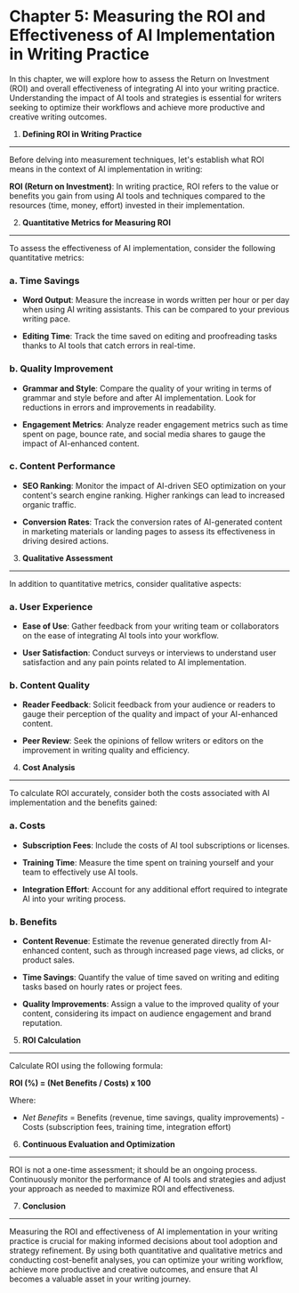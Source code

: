 Chapter 5: Measuring the ROI and Effectiveness of AI Implementation in Writing Practice
=======================================================================================

In this chapter, we will explore how to assess the Return on Investment (ROI) and overall effectiveness of integrating AI into your writing practice. Understanding the impact of AI tools and strategies is essential for writers seeking to optimize their workflows and achieve more productive and creative writing outcomes.

1. **Defining ROI in Writing Practice**
---------------------------------------

Before delving into measurement techniques, let's establish what ROI means in the context of AI implementation in writing:

**ROI (Return on Investment)**: In writing practice, ROI refers to the value or benefits you gain from using AI tools and techniques compared to the resources (time, money, effort) invested in their implementation.

2. **Quantitative Metrics for Measuring ROI**
---------------------------------------------

To assess the effectiveness of AI implementation, consider the following quantitative metrics:

### a. **Time Savings**

* **Word Output**: Measure the increase in words written per hour or per day when using AI writing assistants. This can be compared to your previous writing pace.

* **Editing Time**: Track the time saved on editing and proofreading tasks thanks to AI tools that catch errors in real-time.

### b. **Quality Improvement**

* **Grammar and Style**: Compare the quality of your writing in terms of grammar and style before and after AI implementation. Look for reductions in errors and improvements in readability.

* **Engagement Metrics**: Analyze reader engagement metrics such as time spent on page, bounce rate, and social media shares to gauge the impact of AI-enhanced content.

### c. **Content Performance**

* **SEO Ranking**: Monitor the impact of AI-driven SEO optimization on your content's search engine ranking. Higher rankings can lead to increased organic traffic.

* **Conversion Rates**: Track the conversion rates of AI-generated content in marketing materials or landing pages to assess its effectiveness in driving desired actions.

3. **Qualitative Assessment**
-----------------------------

In addition to quantitative metrics, consider qualitative aspects:

### a. **User Experience**

* **Ease of Use**: Gather feedback from your writing team or collaborators on the ease of integrating AI tools into your workflow.

* **User Satisfaction**: Conduct surveys or interviews to understand user satisfaction and any pain points related to AI implementation.

### b. **Content Quality**

* **Reader Feedback**: Solicit feedback from your audience or readers to gauge their perception of the quality and impact of your AI-enhanced content.

* **Peer Review**: Seek the opinions of fellow writers or editors on the improvement in writing quality and efficiency.

4. **Cost Analysis**
--------------------

To calculate ROI accurately, consider both the costs associated with AI implementation and the benefits gained:

### a. **Costs**

* **Subscription Fees**: Include the costs of AI tool subscriptions or licenses.

* **Training Time**: Measure the time spent on training yourself and your team to effectively use AI tools.

* **Integration Effort**: Account for any additional effort required to integrate AI into your writing process.

### b. **Benefits**

* **Content Revenue**: Estimate the revenue generated directly from AI-enhanced content, such as through increased page views, ad clicks, or product sales.

* **Time Savings**: Quantify the value of time saved on writing and editing tasks based on hourly rates or project fees.

* **Quality Improvements**: Assign a value to the improved quality of your content, considering its impact on audience engagement and brand reputation.

5. **ROI Calculation**
----------------------

Calculate ROI using the following formula:

**ROI (%) = (Net Benefits / Costs) x 100**

Where:

* *Net Benefits* = Benefits (revenue, time savings, quality improvements) - Costs (subscription fees, training time, integration effort)

6. **Continuous Evaluation and Optimization**
---------------------------------------------

ROI is not a one-time assessment; it should be an ongoing process. Continuously monitor the performance of AI tools and strategies and adjust your approach as needed to maximize ROI and effectiveness.

7. **Conclusion**
-----------------

Measuring the ROI and effectiveness of AI implementation in your writing practice is crucial for making informed decisions about tool adoption and strategy refinement. By using both quantitative and qualitative metrics and conducting cost-benefit analyses, you can optimize your writing workflow, achieve more productive and creative outcomes, and ensure that AI becomes a valuable asset in your writing journey.

